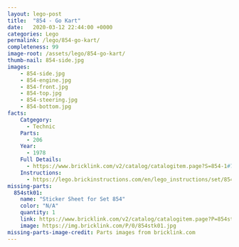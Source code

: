```yaml
---
layout: lego-post
title:  "854 - Go Kart"
date:   2020-03-12 22:44:00 +0000
categories: Lego
permalink: /lego/854-go-kart/
completeness: 99
image-root: /assets/lego/854-go-kart/
thumb-nail: 854-side.jpg
images:
    - 854-side.jpg
    - 854-engine.jpg
    - 854-front.jpg
    - 854-top.jpg
    - 854-steering.jpg
    - 854-bottom.jpg
facts:
    Catgegory:
      - Technic
    Parts:
      - 206
    Year:
      - 1978
    Full Details: 
      - https://www.bricklink.com/v2/catalog/catalogitem.page?S=854-1#T=S&O={%22iconly%22:0}
    Instructions: 
      - https://lego.brickinstructions.com/en/lego_instructions/set/854/GoKart
missing-parts:
  854stk01:
    name: "Sticker Sheet for Set 854"
    color: "N/A"
    quantity: 1
    link: https://www.bricklink.com/v2/catalog/catalogitem.page?P=854stk01&idColor=0
    image: https://img.bricklink.com/P/0/854stk01.jpg
missing-parts-image-credit: Parts images from bricklink.com
---
```


